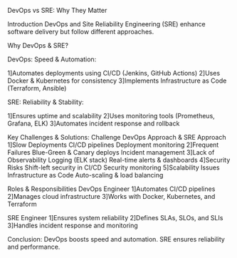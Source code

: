 DevOps vs SRE: Why They Matter

Introduction
DevOps and Site Reliability Engineering (SRE) enhance software delivery but follow different approaches.

Why DevOps & SRE?

DevOps: Speed & Automation:

1]Automates deployments using CI/CD (Jenkins, GitHub Actions)
2]Uses Docker & Kubernetes for consistency
3]Implements Infrastructure as Code (Terraform, Ansible)

SRE: Reliability & Stability:

1]Ensures uptime and scalability
2]Uses monitoring tools (Prometheus, Grafana, ELK)
3]Automates incident response and rollback

Key Challenges & Solutions:
Challenge	DevOps Approach & SRE Approach
1]Slow Deployments CI/CD pipelines Deployment monitoring
2]Frequent Failures	Blue-Green & Canary deploys	Incident management
3]Lack of Observability	Logging (ELK stack)	Real-time alerts & dashboards
4]Security Risks	Shift-left security in CI/CD	Security monitoring
5]Scalability Issues	Infrastructure as Code	Auto-scaling & load balancing

Roles & Responsibilities
DevOps Engineer
1]Automates CI/CD pipelines
2]Manages cloud infrastructure
3]Works with Docker, Kubernetes, and Terraform

SRE Engineer
1]Ensures system reliability
2]Defines SLAs, SLOs, and SLIs
3]Handles incident response and monitoring

Conclusion:
DevOps boosts speed and automation.
SRE ensures reliability and performance.
